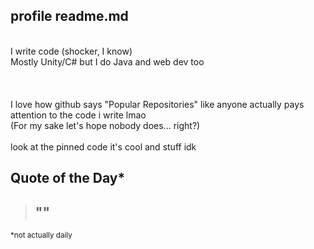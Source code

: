 ## profile readme.md
<br>
I write code (shocker, I know)
<br>
Mostly Unity/C# but I do Java and web dev too
<br>
<br>

<br>
<br>
I love how github says "Popular Repositories" like anyone actually pays attention to the code i write lmao
<br>
(For my sake let's hope nobody does... right?)
<br>
<br>
look at the pinned code it's cool and stuff idk

## Quote of the Day* 

> ""
> <br>
>  -

<sub> *not actually daily </sub>


<!--
**ASquidboi/asquidboi** is a ✨ _special_ ✨ repository because its `README.md` (this file) appears on your GitHub profile.

Here are some ideas to get you started:

- 🔭 I’m currently working on ...
- 🌱 I’m currently learning ...
- 👯 I’m looking to collaborate on ...
- 🤔 I’m looking for help with ...
- 💬 Ask me about ...
- 📫 How to reach me: ...
- 😄 Pronouns: ...
- ⚡ Fun fact: ...
-->
